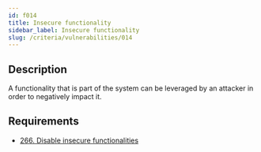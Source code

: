 ```yaml
---
id: f014
title: Insecure functionality
sidebar_label: Insecure functionality
slug: /criteria/vulnerabilities/014
---
```


## Description

A functionality that is part of the system
can be leveraged by an attacker
in order to negatively impact it.

## Requirements

- [266. Disable insecure functionalities](/criteria/requirements/architecture/266)
